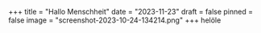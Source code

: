 +++
title = "Hallo Menschheit"
date = "2023-11-23"
draft = false
pinned = false
image = "screenshot-2023-10-24-134214.png"
+++
helöle